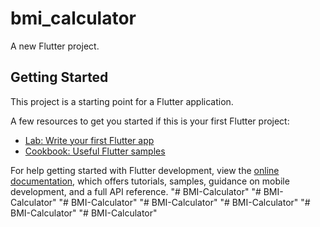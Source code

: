 # bmi_calculator

A new Flutter project.

## Getting Started

This project is a starting point for a Flutter application.

A few resources to get you started if this is your first Flutter project:

- [Lab: Write your first Flutter app](https://docs.flutter.dev/get-started/codelab)
- [Cookbook: Useful Flutter samples](https://docs.flutter.dev/cookbook)

For help getting started with Flutter development, view the
[online documentation](https://docs.flutter.dev/), which offers tutorials,
samples, guidance on mobile development, and a full API reference.
"# BMI-Calculator" 
"# BMI-Calculator" 
"# BMI-Calculator" 
"# BMI-Calculator" 
"# BMI-Calculator" 
"# BMI-Calculator" 
"# BMI-Calculator" 
